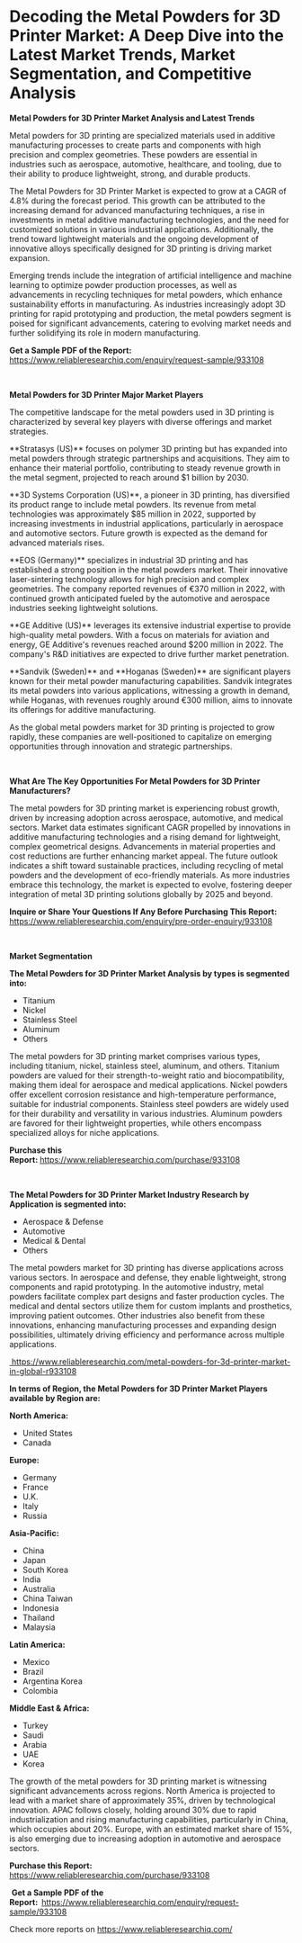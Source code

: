 <p><h1>Decoding the Metal Powders for 3D Printer Market: A Deep Dive into the Latest Market Trends, Market Segmentation, and Competitive Analysis</h1></p><p><strong>Metal Powders for 3D Printer Market Analysis and Latest Trends</strong></p>
<p><p>Metal powders for 3D printing are specialized materials used in additive manufacturing processes to create parts and components with high precision and complex geometries. These powders are essential in industries such as aerospace, automotive, healthcare, and tooling, due to their ability to produce lightweight, strong, and durable products.</p><p>The Metal Powders for 3D Printer Market is expected to grow at a CAGR of 4.8% during the forecast period. This growth can be attributed to the increasing demand for advanced manufacturing techniques, a rise in investments in metal additive manufacturing technologies, and the need for customized solutions in various industrial applications. Additionally, the trend toward lightweight materials and the ongoing development of innovative alloys specifically designed for 3D printing is driving market expansion.</p><p>Emerging trends include the integration of artificial intelligence and machine learning to optimize powder production processes, as well as advancements in recycling techniques for metal powders, which enhance sustainability efforts in manufacturing. As industries increasingly adopt 3D printing for rapid prototyping and production, the metal powders segment is poised for significant advancements, catering to evolving market needs and further solidifying its role in modern manufacturing.</p></p>
<p><strong>Get a Sample PDF of the Report:&nbsp;</strong> <a href="https://www.reliableresearchiq.com/enquiry/request-sample/933108?utm_campaign=3314&utm_medium=2&utm_source=Github&utm_content=ia&utm_term=21032025&utm_id=metal-powders-for-3d-printer">https://www.reliableresearchiq.com/enquiry/request-sample/933108</a></p>
<p>&nbsp;</p>
<p><strong>Metal Powders for 3D Printer Major Market Players</strong></p>
<p><p>The competitive landscape for the metal powders used in 3D printing is characterized by several key players with diverse offerings and market strategies. </p><p>**Stratasys (US)** focuses on polymer 3D printing but has expanded into metal powders through strategic partnerships and acquisitions. They aim to enhance their material portfolio, contributing to steady revenue growth in the metal segment, projected to reach around $1 billion by 2030.</p><p>**3D Systems Corporation (US)**, a pioneer in 3D printing, has diversified its product range to include metal powders. Its revenue from metal technologies was approximately $85 million in 2022, supported by increasing investments in industrial applications, particularly in aerospace and automotive sectors. Future growth is expected as the demand for advanced materials rises.</p><p>**EOS (Germany)** specializes in industrial 3D printing and has established a strong position in the metal powders market. Their innovative laser-sintering technology allows for high precision and complex geometries. The company reported revenues of €370 million in 2022, with continued growth anticipated fueled by the automotive and aerospace industries seeking lightweight solutions.</p><p>**GE Additive (US)** leverages its extensive industrial expertise to provide high-quality metal powders. With a focus on materials for aviation and energy, GE Additive's revenues reached around $200 million in 2022. The company's R&D initiatives are expected to drive further market penetration.</p><p>**Sandvik (Sweden)** and **Hoganas (Sweden)** are significant players known for their metal powder manufacturing capabilities. Sandvik integrates its metal powders into various applications, witnessing a growth in demand, while Hoganas, with revenues roughly around €300 million, aims to innovate its offerings for additive manufacturing.</p><p>As the global metal powders market for 3D printing is projected to grow rapidly, these companies are well-positioned to capitalize on emerging opportunities through innovation and strategic partnerships.</p></p>
<p>&nbsp;</p>
<p><strong>What Are The Key Opportunities For Metal Powders for 3D Printer Manufacturers?</strong></p>
<p><p>The metal powders for 3D printing market is experiencing robust growth, driven by increasing adoption across aerospace, automotive, and medical sectors. Market data estimates significant CAGR propelled by innovations in additive manufacturing technologies and a rising demand for lightweight, complex geometrical designs. Advancements in material properties and cost reductions are further enhancing market appeal. The future outlook indicates a shift toward sustainable practices, including recycling of metal powders and the development of eco-friendly materials. As more industries embrace this technology, the market is expected to evolve, fostering deeper integration of metal 3D printing solutions globally by 2025 and beyond.</p></p>
<p><strong>Inquire or Share Your Questions If Any Before Purchasing This Report:</strong> <a href="https://www.reliableresearchiq.com/enquiry/pre-order-enquiry/933108?utm_campaign=3314&utm_medium=2&utm_source=Github&utm_content=ia&utm_term=21032025&utm_id=metal-powders-for-3d-printer">https://www.reliableresearchiq.com/enquiry/pre-order-enquiry/933108</a></p>
<p>&nbsp;</p>
<p><strong>Market Segmentation</strong></p>
<p><strong>The Metal Powders for 3D Printer Market Analysis by types is segmented into:</strong></p>
<p><ul><li>Titanium</li><li>Nickel</li><li>Stainless Steel</li><li>Aluminum</li><li>Others</li></ul></p>
<p><p>The metal powders for 3D printing market comprises various types, including titanium, nickel, stainless steel, aluminum, and others. Titanium powders are valued for their strength-to-weight ratio and biocompatibility, making them ideal for aerospace and medical applications. Nickel powders offer excellent corrosion resistance and high-temperature performance, suitable for industrial components. Stainless steel powders are widely used for their durability and versatility in various industries. Aluminum powders are favored for their lightweight properties, while others encompass specialized alloys for niche applications.</p></p>
<p><strong>Purchase this Report:&nbsp;</strong><a href="https://www.reliableresearchiq.com/purchase/933108?utm_campaign=3314&utm_medium=2&utm_source=Github&utm_content=ia&utm_term=21032025&utm_id=metal-powders-for-3d-printer">https://www.reliableresearchiq.com/purchase/933108</a></p>
<p>&nbsp;</p>
<p><strong>The Metal Powders for 3D Printer Market Industry Research by Application is segmented into:</strong></p>
<p><ul><li>Aerospace & Defense</li><li>Automotive</li><li>Medical & Dental</li><li>Others</li></ul></p>
<p><p>The metal powders market for 3D printing has diverse applications across various sectors. In aerospace and defense, they enable lightweight, strong components and rapid prototyping. In the automotive industry, metal powders facilitate complex part designs and faster production cycles. The medical and dental sectors utilize them for custom implants and prosthetics, improving patient outcomes. Other industries also benefit from these innovations, enhancing manufacturing processes and expanding design possibilities, ultimately driving efficiency and performance across multiple applications.</p></p>
<p><a href="https://www.reliableresearchiq.com/metal-powders-for-3d-printer-market-in-global-r933108?utm_campaign=3314&utm_medium=2&utm_source=Github&utm_content=ia&utm_term=21032025&utm_id=metal-powders-for-3d-printer">&nbsp;https://www.reliableresearchiq.com/metal-powders-for-3d-printer-market-in-global-r933108</a></p>
<p><strong>In terms of Region, the Metal Powders for 3D Printer Market Players available by Region are:</strong></p>
<p>
    <p> <strong> North America: </strong>
        <ul>
            <li>United States</li>
            <li>Canada</li>
        </ul>
        </p> 
    <p> <strong> Europe: </strong>
        <ul>
            <li>Germany</li>
            <li>France</li>
            <li>U.K.</li>
            <li>Italy</li>
            <li>Russia</li>
        </ul>
        </p> 
    <p> <strong> Asia-Pacific: </strong>
        <ul>
            <li>China</li>
            <li>Japan</li>
            <li>South Korea</li>
            <li>India</li>
            <li>Australia</li>
            <li>China Taiwan</li>
            <li>Indonesia</li>
            <li>Thailand</li>
            <li>Malaysia</li>
        </ul>
        </p> 
    <p> <strong> Latin America: </strong>
        <ul>
            <li>Mexico</li>
            <li>Brazil</li>
            <li>Argentina Korea</li>
            <li>Colombia</li>
        </ul>
        </p> 
    <p> <strong> Middle East & Africa: </strong>
        <ul>
            <li>Turkey</li>
            <li>Saudi</li>
            <li>Arabia</li>
            <li>UAE</li>
            <li>Korea</li>
        </ul>
    </p>
    </p>
<p><p>The growth of the metal powders for 3D printing market is witnessing significant advancements across regions. North America is projected to lead with a market share of approximately 35%, driven by technological innovation. APAC follows closely, holding around 30% due to rapid industrialization and rising manufacturing capabilities, particularly in China, which occupies about 20%. Europe, with an estimated market share of 15%, is also emerging due to increasing adoption in automotive and aerospace sectors.</p></p>
<p><strong>Purchase this Report: </strong><a href="https://www.reliableresearchiq.com/purchase/933108?utm_campaign=3314&utm_medium=2&utm_source=Github&utm_content=ia&utm_term=21032025&utm_id=metal-powders-for-3d-printer">https://www.reliableresearchiq.com/purchase/933108</a></p>
<p>&nbsp;<strong>Get a Sample PDF of the Report:&nbsp;&nbsp;</strong><a href="https://www.reliableresearchiq.com/enquiry/request-sample/933108?utm_campaign=3314&utm_medium=2&utm_source=Github&utm_content=ia&utm_term=21032025&utm_id=metal-powders-for-3d-printer">https://www.reliableresearchiq.com/enquiry/request-sample/933108</a></p>
<p><strong></strong></p>
<p>Check more reports on <a href="https://www.reliableresearchiq.com/?utm_campaign=3314&utm_medium=2&utm_source=Github&utm_content=ia&utm_term=21032025&utm_id=metal-powders-for-3d-printer">https://www.reliableresearchiq.com/</a></p>